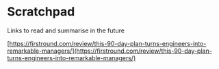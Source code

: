 # Scratchpad

Links to read and summarise in the future

[https://firstround.com/review/this-90-day-plan-turns-engineers-into-remarkable-managers/](https://firstround.com/review/this-90-day-plan-turns-engineers-into-remarkable-managers/)

